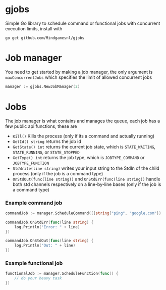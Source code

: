 # gjobs
Simple Go library to schedule command or functional jobs with concurrent execution limits, install with
```
go get github.com/Mindgamesnl/gjobs
```

# Job manager
You need to get started by making a job manager, the only argument is `maxConcurrentJobs` which specifies the limit of allowed concurrent jobs
```go
manager := gjobs.NewJobManager(2)
```

# Jobs
The job manager is what contains and manages the queue, each job has a few public api functions, these are
- `Kill()` Kills the process (only if its a command and actually running)
- `GetId() string` returns the job id
- `GetState() int` returns the current job state, which is `STATE_WAITING`, `STATE_RUNNING`, or `STATE_STOPPED`
- `GetType() int` returns the job type, which is `JOBTYPE_COMMAND` or `JOBTYPE_FUNCTION`
- `StdWrite(line string)` writes your input string to the StdIn of the child process (only if the job is a command type)
- `OnStdOut(func(line string))` and `OnStdErr(func(line string))` handle both std channels respectively on a line-by-line bases (only if the job is a command type)

### Example command job
```go
commandJob := manager.ScheduleCommand([]string{"ping", "google.com"})

commandJob.OnStdErr(func(line string) {
	log.Println("Error: " + line)
})

commandJob.OnStdOut(func(line string) {
	log.Println("Out: " + line)
})
```

### Example functional job
```go
functionalJob := manager.ScheduleFunction(func() {
	// do your heavy task
})
```